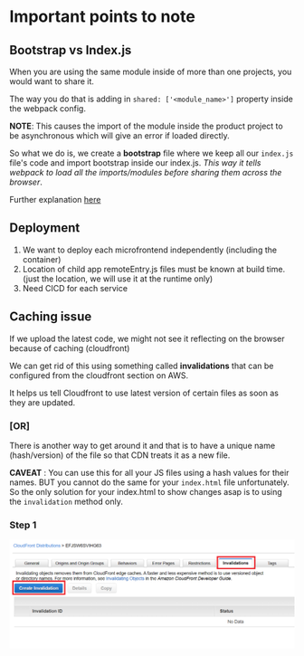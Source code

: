 # Important points to note

## Bootstrap vs Index.js

When you are using the same module inside of more than one projects, you would want to share it.

The way you do that is adding in `shared: ['<module_name>']` property inside the webpack config.

**NOTE**: This causes the import of the module inside the product project to be asynchronous which will give an error if loaded directly.

So what we do is, we create a **bootstrap** file where we keep all our `index.js` file's code and import bootstrap inside our index.js. _This way it tells webpack to load all the imports/modules before sharing them across the browser_.

Further explanation <a href="https://webpack.js.org/concepts/module-federation/">here</a>

## Deployment

1. We want to deploy each microfrontend independently (including the container)
2. Location of child app remoteEntry.js files must be known at build time. (just the location, we will use it at the runtime only)
3. Need CICD for each service

## Caching issue

If we upload the latest code, we might not see it reflecting on the browser because of caching (cloudfront)

We can get rid of this using something called **invalidations** that can be configured from the cloudfront section on AWS.

It helps us tell Cloudfront to use latest version of certain files as soon as they are updated.

### [OR]

There is another way to get around it and that is to have a unique name (hash/version) of the file so that CDN treats it as a new file.

**CAVEAT** : You can use this for all your JS files using a hash values for their names. BUT you cannot do the same for your `index.html` file unfortunately. So the only solution for your index.html to show changes asap is to using the `invalidation` method only.

### Step 1

<p align="center"><img src="https://github.com/karankumarshreds/mfe/blob/master/diagrams/invalidation1.png" width="650"/></p>
